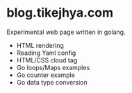 # blog.tikejhya.com

Experimental web page written in golang.

- HTML rendering
- Reading Yaml config
- HTML/CSS cloud tag
- Go loops/Maps examples
- Go counter example
- Go data type conversion
